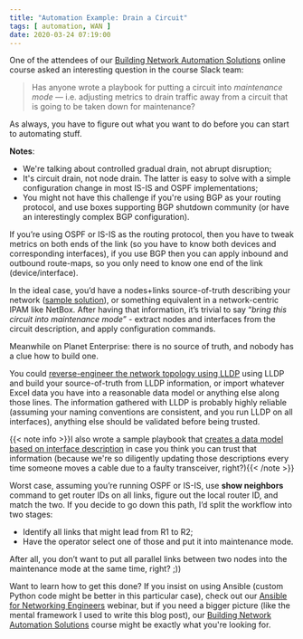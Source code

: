 ```yaml
---
title: "Automation Example: Drain a Circuit"
tags: [ automation, WAN ]
date: 2020-03-24 07:19:00
---
```


One of the attendees of our [Building Network Automation Solutions](https://www.ipspace.net/Building_Network_Automation_Solutions) online course asked an interesting question in the course Slack team:

> Has anyone wrote a playbook for putting a circuit into _maintenance mode_ — i.e. adjusting metrics to drain traffic away from a circuit that is going to be taken down for maintenance?

As always, you have to figure out what you want to do before you can start to automating stuff.
<!--more-->
**Notes**:

* We're talking about controlled gradual drain, not abrupt disruption;
* It's circuit drain, not node drain. The latter is easy to solve with a simple configuration change in most IS-IS and OSPF implementations;
* You might not have this challenge if you're using BGP as your routing protocol, and use boxes supporting BGP shutdown community (or have an interestingly complex BGP configuration).

If you’re using OSPF or IS-IS as the routing protocol, then you have to tweak metrics on both ends of the link (so you have to know both devices and corresponding interfaces), if you use BGP then you can apply inbound and outbound route-maps, so you only need to know one end of the link (device/interface).

In the ideal case, you’d have a nodes+links source-of-truth describing your network ([sample solution](https://github.com/ipspace/ansible-examples/tree/master/OSPF-Deployment)), or something equivalent in a network-centric IPAM like NetBox. After having that information, it’s trivial to say “_bring this circuit into maintenance mode_” - extract nodes and interfaces from the circuit description, and apply configuration commands.

Meanwhile on Planet Enterprise: there is no source of truth, and nobody has a clue how to build one.

You could [reverse-engineer the network topology using LLDP](https://github.com/ipspace/ansible-examples/tree/master/LLDP-to-Graph) using LLDP and build your source-of-truth from LLDP information, or import whatever Excel data you have into a reasonable data model or anything else along those lines. The information gathered with LLDP is probably highly reliable (assuming your naming conventions are consistent, and you run LLDP on all interfaces), anything else should be validated before being trusted.

{{< note info >}}I also wrote a sample playbook that [creates a data model based on interface description](https://github.com/ipspace/ansible-examples/tree/master/Description-to-Links) in case you think you can trust that information (because we're so diligently updating those descriptions every time someone moves a cable due to a faulty transceiver, right?){{< /note >}}

Worst case, assuming you’re running OSPF or IS-IS, use **show neighbors** command to get router IDs on all links, figure out the local router ID, and match the two. If you decide to go down this path, I’d split the workflow into two stages:

* Identify all links that might lead from R1 to R2;
* Have the operator select one of those and put it into maintenance mode.

After all, you don’t want to put all parallel links between two nodes into the maintenance mode at the same time, right? ;))

Want to learn how to get this done? If you insist on using Ansible (custom Python code might be better in this particular case), check out our [Ansible for Networking Engineers](https://www.ipspace.net/Ansible_for_Networking_Engineers) webinar, but if you need a bigger picture (like the mental framework I used to write this blog post), our [Building Network Automation Solutions](https://www.ipspace.net/Building_Network_Automation_Solutions) course might be exactly what you're looking for.
